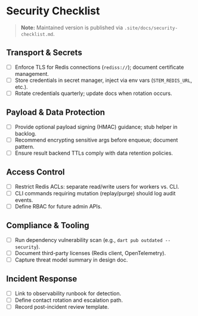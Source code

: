 # Security Checklist

> **Note:** Maintained version is published via `.site/docs/security-checklist.md`.

## Transport & Secrets
- [ ] Enforce TLS for Redis connections (`rediss://`); document certificate management.
- [ ] Store credentials in secret manager, inject via env vars (`STEM_REDIS_URL`, etc.).
- [ ] Rotate credentials quarterly; update docs when rotation occurs.

## Payload & Data Protection
- [ ] Provide optional payload signing (HMAC) guidance; stub helper in backlog.
- [ ] Recommend encrypting sensitive args before enqueue; document pattern.
- [ ] Ensure result backend TTLs comply with data retention policies.

## Access Control
- [ ] Restrict Redis ACLs: separate read/write users for workers vs. CLI.
- [ ] CLI commands requiring mutation (replay/purge) should log audit events.
- [ ] Define RBAC for future admin APIs.

## Compliance & Tooling
- [ ] Run dependency vulnerability scan (e.g., `dart pub outdated --security`).
- [ ] Document third-party licenses (Redis client, OpenTelemetry).
- [ ] Capture threat model summary in design doc.

## Incident Response
- [ ] Link to observability runbook for detection.
- [ ] Define contact rotation and escalation path.
- [ ] Record post-incident review template.
